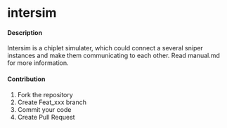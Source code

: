 # intersim

#### Description
Intersim is a chiplet simulater, which could connect a several sniper instances and make them communicating to each other. Read manual.md for more information.

#### Contribution

1.  Fork the repository
2.  Create Feat_xxx branch
3.  Commit your code
4.  Create Pull Request

